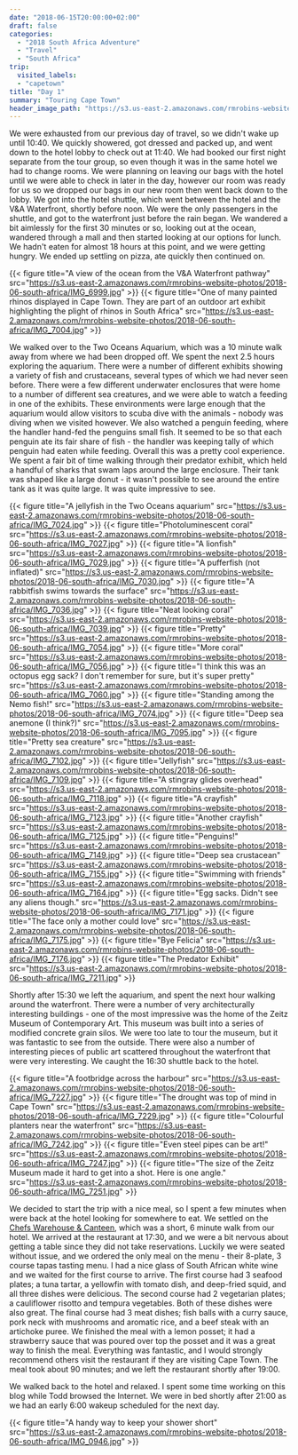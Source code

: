 ```yaml
---
date: "2018-06-15T20:00:00+02:00"
draft: false
categories:
  - "2018 South Africa Adventure"
  - "Travel"
  - "South Africa"
trip:
  visited_labels:
  - "capetown"
title: "Day 1"
summary: "Touring Cape Town"
header_image_path: "https://s3.us-east-2.amazonaws.com/rmrobins-website-photos/2018-06-south-africa/IMG_7004.jpg"
---
```


We were exhausted from our previous day of travel, so we didn't wake up until 10:40. We quickly showered, got dressed and packed up, and went down to the hotel lobby to check out at 11:40. We had booked our first night separate from the tour group, so even though it was in the same hotel we had to change rooms. We were planning on leaving our bags with the hotel until we were able to check in later in the day, however our room was ready for us so we dropped our bags in our new room then went back down to the lobby. We got into the hotel shuttle, which went between the hotel and the V&A Waterfront, shortly before noon. We were the only passengers in the shuttle, and got to the waterfront just before the rain began. We wandered a bit aimlessly for the first 30 minutes or so, looking out at the ocean, wandered through a mall and then started looking at our options for lunch. We hadn't eaten for almost 18 hours at this point, and we were getting hungry. We ended up settling on pizza, ate quickly then continued on.

{{< figure title="A view of the ocean from the V&A Waterfront pathway" src="https://s3.us-east-2.amazonaws.com/rmrobins-website-photos/2018-06-south-africa/IMG_6999.jpg" >}}
{{< figure title="One of many painted rhinos displayed in Cape Town. They are part of an outdoor art exhibit highlighting the plight of rhinos in South Africa" src="https://s3.us-east-2.amazonaws.com/rmrobins-website-photos/2018-06-south-africa/IMG_7004.jpg" >}}

We walked over to the Two Oceans Aquarium, which was a 10 minute walk away from where we had been dropped off. We spent the next 2.5 hours exploring the aquarium. There were a number of different exhibits showing a variety of fish and crustaceans, several types of which we had never seen before. There were a few different underwater enclosures that were home to a number of different sea creatures, and we were able to watch a feeding in one of the exhibits. These environments were large enough that the aquarium would allow visitors to scuba dive with the animals - nobody was diving when we visited however. We also watched a penguin feeding, where the handler hand-fed the penguins small fish. It seemed to be so that each penguin ate its fair share of fish - the handler was keeping tally of which penguin had eaten while feeding. Overall this was a pretty cool experience. We spent a fair bit of time walking through their predator exhibit, which held a handful of sharks that swam laps around the large enclosure. Their tank was shaped like a large donut - it wasn't possible to see around the entire tank as it was quite large. It was quite impressive to see.

{{< figure title="A jellyfish in the Two Oceans aquarium" src="https://s3.us-east-2.amazonaws.com/rmrobins-website-photos/2018-06-south-africa/IMG_7024.jpg" >}}
{{< figure title="Photoluminescent coral" src="https://s3.us-east-2.amazonaws.com/rmrobins-website-photos/2018-06-south-africa/IMG_7027.jpg" >}}
{{< figure title="A lionfish" src="https://s3.us-east-2.amazonaws.com/rmrobins-website-photos/2018-06-south-africa/IMG_7029.jpg" >}}
{{< figure title="A pufferfish (not inflated)" src="https://s3.us-east-2.amazonaws.com/rmrobins-website-photos/2018-06-south-africa/IMG_7030.jpg" >}}
{{< figure title="A rabbitfish swims towards the surface" src="https://s3.us-east-2.amazonaws.com/rmrobins-website-photos/2018-06-south-africa/IMG_7036.jpg" >}}
{{< figure title="Neat looking coral" src="https://s3.us-east-2.amazonaws.com/rmrobins-website-photos/2018-06-south-africa/IMG_7039.jpg" >}}
{{< figure title="Pretty" src="https://s3.us-east-2.amazonaws.com/rmrobins-website-photos/2018-06-south-africa/IMG_7054.jpg" >}}
{{< figure title="More coral" src="https://s3.us-east-2.amazonaws.com/rmrobins-website-photos/2018-06-south-africa/IMG_7056.jpg" >}}
{{< figure title="I think this was an octopus egg sack? I don't remember for sure, but it's super pretty" src="https://s3.us-east-2.amazonaws.com/rmrobins-website-photos/2018-06-south-africa/IMG_7060.jpg" >}}
{{< figure title="Standing among the Nemo fish!" src="https://s3.us-east-2.amazonaws.com/rmrobins-website-photos/2018-06-south-africa/IMG_7074.jpg" >}}
{{< figure title="Deep sea anemone (I think?)" src="https://s3.us-east-2.amazonaws.com/rmrobins-website-photos/2018-06-south-africa/IMG_7095.jpg" >}}
{{< figure title="Pretty sea creature" src="https://s3.us-east-2.amazonaws.com/rmrobins-website-photos/2018-06-south-africa/IMG_7102.jpg" >}}
{{< figure title="Jellyfish" src="https://s3.us-east-2.amazonaws.com/rmrobins-website-photos/2018-06-south-africa/IMG_7109.jpg" >}}
{{< figure title="A stingray glides overhead" src="https://s3.us-east-2.amazonaws.com/rmrobins-website-photos/2018-06-south-africa/IMG_7118.jpg" >}}
{{< figure title="A crayfish" src="https://s3.us-east-2.amazonaws.com/rmrobins-website-photos/2018-06-south-africa/IMG_7123.jpg" >}}
{{< figure title="Another crayfish" src="https://s3.us-east-2.amazonaws.com/rmrobins-website-photos/2018-06-south-africa/IMG_7125.jpg" >}}
{{< figure title="Penguins!" src="https://s3.us-east-2.amazonaws.com/rmrobins-website-photos/2018-06-south-africa/IMG_7149.jpg" >}}
{{< figure title="Deep sea crustacean" src="https://s3.us-east-2.amazonaws.com/rmrobins-website-photos/2018-06-south-africa/IMG_7155.jpg" >}}
{{< figure title="Swimming with friends" src="https://s3.us-east-2.amazonaws.com/rmrobins-website-photos/2018-06-south-africa/IMG_7164.jpg" >}}
{{< figure title="Egg sacks. Didn't see any aliens though." src="https://s3.us-east-2.amazonaws.com/rmrobins-website-photos/2018-06-south-africa/IMG_7171.jpg" >}}
{{< figure title="The face only a mother could love" src="https://s3.us-east-2.amazonaws.com/rmrobins-website-photos/2018-06-south-africa/IMG_7175.jpg" >}}
{{< figure title="Bye Felicia" src="https://s3.us-east-2.amazonaws.com/rmrobins-website-photos/2018-06-south-africa/IMG_7176.jpg" >}}
{{< figure title="The Predator Exhibit" src="https://s3.us-east-2.amazonaws.com/rmrobins-website-photos/2018-06-south-africa/IMG_7211.jpg" >}}

Shortly after 15:30 we left the aquarium, and spent the next hour walking around the waterfront. There were a number of very architecturally interesting buildings - one of the most impressive was the home of the Zeitz Museum of Contemporary Art. This museum was built into a series of modified concrete grain silos. We were too late to tour the museum, but it was fantastic to see from the outside. There were also a number of interesting pieces of public art scattered throughout the waterfront that were very interesting. We caught the 16:30 shuttle back to the hotel.

{{< figure title="A footbridge across the harbour" src="https://s3.us-east-2.amazonaws.com/rmrobins-website-photos/2018-06-south-africa/IMG_7227.jpg" >}}
{{< figure title="The drought was top of mind in Cape Town" src="https://s3.us-east-2.amazonaws.com/rmrobins-website-photos/2018-06-south-africa/IMG_7229.jpg" >}}
{{< figure title="Colourful planters near the waterfront" src="https://s3.us-east-2.amazonaws.com/rmrobins-website-photos/2018-06-south-africa/IMG_7242.jpg" >}}
{{< figure title="Even steel pipes can be art!" src="https://s3.us-east-2.amazonaws.com/rmrobins-website-photos/2018-06-south-africa/IMG_7247.jpg" >}}
{{< figure title="The size of the Zeitz Museum made it hard to get into a shot. Here is one angle." src="https://s3.us-east-2.amazonaws.com/rmrobins-website-photos/2018-06-south-africa/IMG_7251.jpg" >}}

We decided to start the trip with a nice meal, so I spent a few minutes when were back at the hotel looking for somewhere to eat. We settled on the [Chefs Warehouse & Canteen](https://www.chefswarehouse.co.za/bree), which was a short, 6 minute walk from our hotel. We arrived at the restaurant at 17:30, and we were a bit nervous about getting a table since they did not take reservations. Luckily we were seated without issue, and we ordered the only meal on the menu - their 8-plate, 3 course tapas tasting menu. I had a nice glass of South African white wine and we waited for the first course to arrive. The first course had 3 seafood plates; a tuna tartar, a yellowfin with tomato dish, and deep-fried squid, and all three dishes were delicious. The second course had 2 vegetarian plates; a cauliflower risotto and tempura vegetables. Both of these dishes were also great. The final course had 3 meat dishes; fish balls with a curry sauce, pork neck with mushrooms and aromatic rice, and a beef steak with an artichoke puree. We finished the meal with a lemon posset; it had a strawberry sauce that was poured over top the posset and it was a great way to finish the meal. Everything was fantastic, and I would strongly recommend others visit the restaurant if they are visiting Cape Town. The meal took about 90 minutes; and we left the restaurant shortly after 19:00.

We walked back to the hotel and relaxed. I spent some time working on this blog while Todd browsed the Internet. We were in bed shortly after 21:00 as we had an early 6:00 wakeup scheduled for the next day.

{{< figure title="A handy way to keep your shower short" src="https://s3.us-east-2.amazonaws.com/rmrobins-website-photos/2018-06-south-africa/IMG_0946.jpg" >}}
